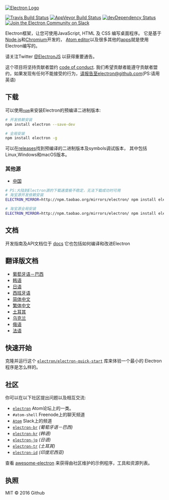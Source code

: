 [![Electron Logo](https://electron.atom.io/images/electron-logo.svg)](https://electron.atom.io/)

[![Travis Build Status](https://travis-ci.org/electron/electron.svg?branch=master)](https://travis-ci.org/electron/electron) [![AppVeyor Build Status](https://ci.appveyor.com/api/projects/status/kvxe4byi7jcxbe26/branch/master?svg=true)](https://ci.appveyor.com/project/Atom/electron) [![devDependency Status](https://david-dm.org/electron/electron/dev-status.svg)](https://david-dm.org/electron/electron#info=devDependencies) [![Join the Electron Community on Slack](http://atom-slack.herokuapp.com/badge.svg)](http://atom-slack.herokuapp.com/)

Electron框架，让您可使用JavaScript, HTML 及 CSS 编写桌面程序。
它是基于[Node.js](https://nodejs.org/)和[Chromium](http://www.chromium.org)开发的，
[Atom editor](https://github.com/atom/atom)以及很多其他的[apps](https://electron.atom.io/apps)就是使用Electron编写的。

请关注Twitter [@ElectronJS](https://twitter.com/electronjs) 以获得重要通告。

这个项目将坚持贡献者盟约 [code of conduct](CODE_OF_CONDUCT.md).
我们希望贡献者能遵守贡献者盟约，如果发现有任何不能接受的行为，请报告至electron@github.com(PS:请用英语)

## 下载 ##

可以使用[`npm`](https://docs.npmjs.com/)来安装Electron的预编译二进制版本:
```sh
# 开发依赖安装
npm install electron --save-dev

# 全局安装
npm install electron -g
```
可以在[releases](https://github.com/electron/electron/releases)找到预编译的二进制版本及symbols调试版本，
其中包括Linux,Windows和macOS版本。

### 其他源

- [中国](https://npm.taobao.org/mirrors/electron)

```sh
# PS:大陆到Electron源的下载速度极不稳定，无法下载成功时可用
# 淘宝源开发依赖安装
ELECTRON_MIRROR=http://npm.taobao.org/mirrors/electron/ npm install electron --save-dev

# 淘宝源全局安装
ELECTRON_MIRROR=http://npm.taobao.org/mirrors/electron/ npm install electron -g
```

## 文档

开发指南及API文档位于
[docs](https://github.com/electron/electron/tree/master/docs)
它也包括如何编译和改进Electron

## 翻译版文档

- [葡萄牙语－巴西](https://github.com/electron/electron/tree/master/docs-translations/pt-BR)
- [韩语](https://github.com/electron/electron/tree/master/docs-translations/ko-KR)
- [日语](https://github.com/electron/electron/tree/master/docs-translations/jp)
- [西班牙语](https://github.com/electron/electron/tree/master/docs-translations/es)
- [简体中文](https://github.com/electron/electron/tree/master/docs-translations/zh-CN)
- [繁体中文](https://github.com/electron/electron/tree/master/docs-translations/zh-TW)
- [土耳其](https://github.com/electron/electron/tree/master/docs-translations/tr-TR)
- [乌克兰](https://github.com/electron/electron/tree/master/docs-translations/uk-UA)
- [俄语](https://github.com/electron/electron/tree/master/docs-translations/ru-RU)
- [法语](https://github.com/electron/electron/tree/master/docs-translations/fr-FR)

## 快速开始

克隆并运行这个 [`electron/electron-quick-start`](https://github.com/electron/electron-quick-start)
库来体验一个最小的 Electron 程序是怎么样的。

## 社区

你可以在以下社区提出问题以及相互交流:
- [`electron`](http://discuss.atom.io/c/electron) Atom论坛上的一类。
- `#atom-shell` Freenode上的聊天频道
- [`Atom`](http://atom-slack.herokuapp.com/) Slack上的频道
- [`electron-br`](https://electron-br.slack.com) *(葡萄牙语－巴西)*
- [`electron-kr`](http://www.meetup.com/electron-kr/) *(韩语)*
- [`electron-jp`](https://electron-jp-slackin.herokuapp.com/) *(日语)*
- [`electron-tr`](http://electron-tr.herokuapp.com) *(土耳其)*
- [`electron-id`](https://electron-id.slack.com) *(印度尼西亚)*

查看 [awesome-electron](https://github.com/sindresorhus/awesome-electron)
来获得由社区维护的示例程序，工具和资源列表。

## 执照

MIT © 2016 Github
